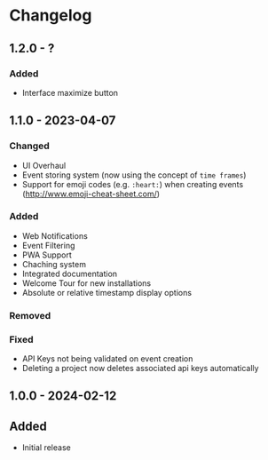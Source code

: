 # Changelog

## 1.2.0 - ?

### Added
- Interface maximize button

## 1.1.0 - 2023-04-07

### Changed
- UI Overhaul
- Event storing system (now using the concept of `time frames`)
- Support for emoji codes (e.g. `:heart:`) when creating events (http://www.emoji-cheat-sheet.com/)

### Added
- Web Notifications
- Event Filtering
- PWA Support
- Chaching system
- Integrated documentation
- Welcome Tour for new installations
- Absolute or relative timestamp display options

### Removed

### Fixed
- API Keys not being validated on event creation
- Deleting a project now deletes associated api keys automatically

## 1.0.0 - 2024-02-12

## Added
- Initial release